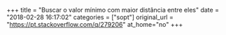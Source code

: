 +++
title = "Buscar o valor mínimo com maior distância entre eles"
date = "2018-02-28 16:17:02"
categories = ["sopt"]
original_url = "https://pt.stackoverflow.com/q/279206"
at_home="no"
+++

